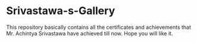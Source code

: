 # Srivastawa-s-Gallery
This repository basically contains all the certificates and achievements that Mr. Achintya Srivastawa have achieved till now. Hope you will like it. 
